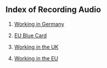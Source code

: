 ## Index of Recording Audio

1. [Working in Germany](https://soundcloud.com/tom-jones-110/working-in-germany)

2. [EU Blue Card](https://soundcloud.com/tom-jones-110/eu-blue-card)

3. [Working in the UK](https://soundcloud.com/tom-jones-110/working-in-the-uk)

4. [Working in the EU](https://soundcloud.com/tom-jones-110/working-in-the-eu-a-short-overview)
